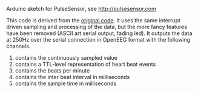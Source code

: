 Arduino sketch for PulseSensor, see http://pulsesensor.com

This code is derived from the [original code](https://github.com/WorldFamousElectronics/PulseSensor_Amped_Arduino). It uses the same interrupt driven sampling and processing of the data, but the more fancy features have been removed (ASCII art serial output, fading led). It outputs the data at 250Hz over the serial connection in OpenEEG format with the following channels.

1. contains the continuously sampled value
2. contains a TTL-level representation of heart beat events
3. contains the beats per minute
4. contains the inter beat interval in milliseconds
5. contains the sample time in milliseconds
